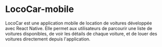 # LocoCar-mobile
LocoCar est une application mobile de location de voitures développée avec React Native. Elle permet aux utilisateurs de parcourir une liste de voitures disponibles, de voir les détails de chaque voiture, et de louer des voitures directement depuis l'application.
